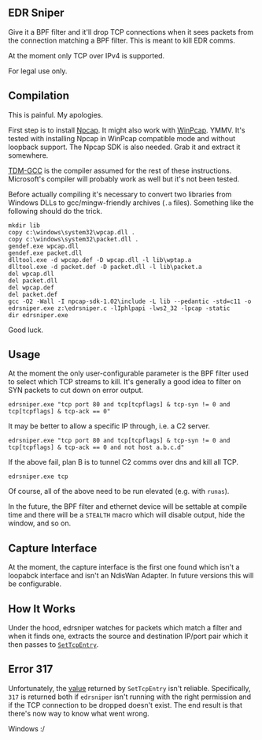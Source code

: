 EDR Sniper
----------
Give it a BPF filter and it'll drop TCP connections when it sees packets from
the connection matching a BPF filter.  This is meant to kill EDR comms.

At the moment only TCP over IPv4 is supported.

For legal use only.

Compilation
------------
This is painful.  My apologies.

First step is to install [Npcap](https://nmap.org/npcap/).  It might also work
with [WinPcap](https://www.winpcap.org/).  YMMV.  It's tested with installing
Npcap in WinPcap compatible mode and without loopback support.  The Npcap SDK
is also needed.  Grab it and extract it somewhere.

[TDM-GCC](http://tdm-gcc.tdragon.net/download) is the compiler assumed for the
rest of these instructions.  Microsoft's compiler will probably work as well
but it's not been tested.

Before actually compiling it's necessary to convert two libraries from Windows
DLLs to gcc/mingw-friendly archives (`.a` files).  Something like the following
should do the trick.

```batch
mkdir lib
copy c:\windows\system32\wpcap.dll .
copy c:\windows\system32\packet.dll .
gendef.exe wpcap.dll
gendef.exe packet.dll
dlltool.exe -d wpcap.def -D wpcap.dll -l lib\wptap.a
dlltool.exe -d packet.def -D packet.dll -l lib\packet.a
del wpcap.dll
del packet.dll
del wpcap.def
del packet.def
gcc -O2 -Wall -I npcap-sdk-1.02\include -L lib --pedantic -std=c11 -o edrsniper.exe z:\edrsniper.c -lIphlpapi -lws2_32 -lpcap -static
dir edrsniper.exe
```

Good luck.

Usage
-----
At the moment the only user-configurable parameter is the BPF filter used to
select which TCP streams to kill.  It's generally a good idea to filter on
SYN packets to cut down on error output.

```batch
edrsniper.exe "tcp port 80 and tcp[tcpflags] & tcp-syn != 0 and tcp[tcpflags] & tcp-ack == 0"
```

It may be better to allow a specific IP through, i.e. a C2 server.

```batch
edrsniper.exe "tcp port 80 and tcp[tcpflags] & tcp-syn != 0 and tcp[tcpflags] & tcp-ack == 0 and not host a.b.c.d"
```

If the above fail, plan B is to tunnel C2 comms over dns and kill all TCP.

```batch
edrsniper.exe tcp
```

Of course, all of the above need to be run elevated (e.g. with `runas`).

In the future, the BPF filter and ethernet device will be settable at compile
time and there will be a `STEALTH` macro which will disable output, hide the
window, and so on.

Capture Interface
-----------------
At the moment, the capture interface is the first one found which isn't a
loopabck interface and isn't an NdisWan Adapter.  In future versions this will
be configurable.

How It Works
------------
Under the hood, edrsniper watches for packets which match a filter and when it
finds one, extracts the source and destination IP/port pair which it then
passes to [`SetTcpEntry`](https://docs.microsoft.com/en-us/windows/desktop/api/iphlpapi/nf-iphlpapi-settcpentry).

Error 317
---------
Unfortunately, the [value](https://docs.microsoft.com/en-us/windows/desktop/api/iphlpapi/nf-iphlpapi-settcpentry#return-value)
returned by `SetTcpEntry` isn't reliable.  Specifically, `317` is returned both
if `edrsniper` isn't running with the right permission and if the TCP
connection to be dropped doesn't exist.  The end result is that there's now way
to know what went wrong.

Windows :/
